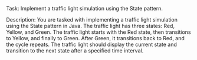 Task: Implement a traffic light simulation using the State pattern.

Description:
You are tasked with implementing a traffic light simulation using the State pattern in Java. The traffic light has three states: Red, Yellow, and Green. The traffic light starts with the Red state, then transitions to Yellow, and finally to Green. After Green, it transitions back to Red, and the cycle repeats. The traffic light should display the current state and transition to the next state after a specified time interval.